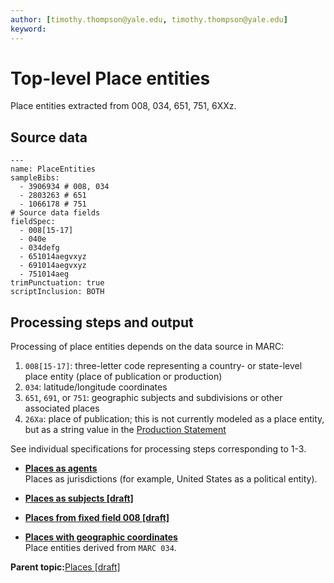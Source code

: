 ```yaml
---
author: [timothy.thompson@yale.edu, timothy.thompson@yale.edu]
keyword: 
---
```


# Top-level Place entities

Place entities extracted from 008, 034, 651, 751, 6XXz.

## Source data

```
---
name: PlaceEntities
sampleBibs:
  - 3906934 # 008, 034
  - 2803263 # 651
  - 1066178 # 751
# Source data fields
fieldSpec:
  - 008[15-17]
  - 040e
  - 034defg
  - 651014aegvxyz
  - 691014aegvxyz
  - 751014aeg
trimPunctuation: true
scriptInclusion: BOTH
```

## Processing steps and output

Processing of place entities depends on the data source in MARC:

1.  `008[15-17]`: three-letter code representing a country- or state-level place entity \(place of publication or production\)
2.  `034`: latitude/longitude coordinates
3.  `651`, `691`, or `751`: geographic subjects and subdivisions or other associated places
4.  `26Xa`: place of publication; this is not currently modeled as a place entity, but as a string value in the [Production Statement](../tasks/notes-and-statements/production_statement.md)

See individual specifications for processing steps corresponding to 1-3.

-   **[Places as agents](../concepts/places_as_agents.md)**  
Places as jurisdictions \(for example, United States as a political entity\).
-   **[Places as subjects \[draft\]](../concepts/places_as_subjects.md)**  

-   **[Places from fixed field 008 \[draft\]](../concepts/places_from_fixed_field_008.md)**  

-   **[Places with geographic coordinates](../concepts/places_with_geographic_coordinates.md)**  
Place entities derived from `MARC 034`.

**Parent topic:**[Places \[draft\]](../concepts/places.md)

